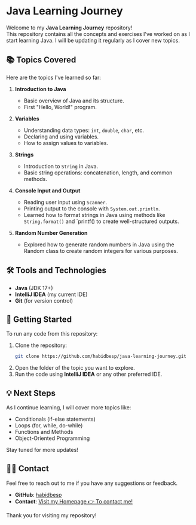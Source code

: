 # Java Learning Journey

Welcome to my **Java Learning Journey** repository!  
This repository contains all the concepts and exercises I've worked on as I start learning Java. I will be updating it regularly as I cover new topics.

## 📚 Topics Covered

Here are the topics I've learned so far:

1. **Introduction to Java**
   - Basic overview of Java and its structure.
   - First "Hello, World!" program.

2. **Variables**
   - Understanding data types: `int`, `double`, `char`, etc.
   - Declaring and using variables.
   - How to assign values to variables.

3. **Strings**
   - Introduction to `String` in Java.
   - Basic string operations: concatenation, length, and common methods.

4. **Console Input and Output**
   - Reading user input using `Scanner`.
   - Printing output to the console with `System.out.println`.
   - Learned how to format strings in Java using methods like `String.format()` and `printf() to create well-structured outputs.

5. **Random Number Generation**
   - Explored how to generate random numbers in Java using the Random class to create random integers for various purposes.

## 🛠 Tools and Technologies

- **Java** (JDK 17+)
- **IntelliJ IDEA** (my current IDE)
- **Git** (for version control)

## 🚀 Getting Started

To run any code from this repository:

1. Clone the repository:
    ```bash
    git clone https://github.com/habidbesp/java-learning-journey.git
    ```
2. Open the folder of the topic you want to explore.
3. Run the code using **IntelliJ IDEA** or any other preferred IDE.

## 💡 Next Steps

As I continue learning, I will cover more topics like:
- Conditionals (if-else statements)
- Loops (for, while, do-while)
- Functions and Methods
- Object-Oriented Programming

Stay tuned for more updates!

## 🙋‍♂️ Contact

Feel free to reach out to me if you have any suggestions or feedback.

- **GitHub**: [habidbesp](https://github.com/habidbesp)
- **Contact**: [Visit my Homepage 👉 To contact me!](https://habid-badillo.vercel.app/contact)

Thank you for visiting my repository!

